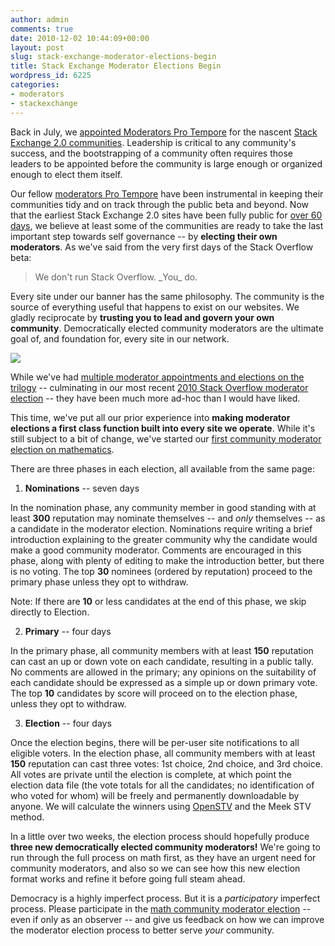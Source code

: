 ```yaml
---
author: admin
comments: true
date: 2010-12-02 10:44:09+00:00
layout: post
slug: stack-exchange-moderator-elections-begin
title: Stack Exchange Moderator Elections Begin
wordpress_id: 6225
categories:
- moderators
- stackexchange
---
```


Back in July, we [appointed Moderators Pro Tempore](http://blog.stackoverflow.com/2010/07/moderator-pro-tempore/) for the nascent [Stack Exchange 2.0 communities](http://stackexchange.com/sites). Leadership is critical to any community's success, and the bootstrapping of a community often requires those leaders to be appointed before the community is large enough or organized enough to elect them itself.

Our fellow [moderators Pro Tempore](http://blog.stackoverflow.com/2010/07/moderator-pro-tempore/) have been instrumental in keeping their communities tidy and on track through the public beta and beyond. Now that the earliest Stack Exchange 2.0 sites have been fully public for [over 60 days](http://blog.stackoverflow.com/2010/09/our-first-area-51-site-goes-public/), we believe at least some of the communities are ready to take the last important step towards self governance -- by **electing their own moderators**. As we've said from the very first days of the Stack Overflow beta:



<blockquote>
We don't run Stack Overflow. _You_ do.
</blockquote>



Every site under our banner has the same philosophy. The community is the source of everything useful that happens to exist on our websites. We gladly reciprocate by **trusting you to lead and govern your own community**. Democratically elected community moderators are the ultimate goal of, and foundation for, every site in our network.

[![](http://blog.stackoverflow.com/wp-content/uploads/election-celebration.jpg)](http://www.life.com/image/95883094)

While we've had [multiple moderator appointments and elections on the trilogy](http://blog.stackoverflow.com/category/moderators/) -- culminating in our most recent [2010 Stack Overflow moderator election](http://blog.stackoverflow.com/2010/02/stack-overflow-2010-moderator-election-results/) -- they have been much more ad-hoc than I would have liked. 

This time, we've put all our prior experience into **making moderator elections a first class function built into every site we operate**. While it's still subject to a bit of change, we've started our [first community moderator election on mathematics](http://math.stackexchange.com/election).

There are three phases in each election, all available from the same page:





  1. **Nominations** -- seven days  

In the nomination phase, any community member in good standing with at least **300** reputation may nominate themselves -- and _only_ themselves -- as a candidate in the moderator election. Nominations require writing a brief introduction explaining to the greater community why the candidate would make a good community moderator. Comments are encouraged in this phase, along with plenty of editing to make the introduction better, but there is no voting. The top **30** nominees (ordered by reputation) proceed to the primary phase unless they opt to withdraw.

Note: If there are **10** or less candidates at the end of this phase, we skip directly to Election. 


  2. **Primary** -- four days  

In the primary phase, all community members with at least **150** reputation can cast an up or down vote on each candidate, resulting in a public tally. No comments are allowed in the primary; any opinions on the suitability of each candidate should be expressed as a simple up or down primary vote. The top **10** candidates by score will proceed on to the election phase, unless they opt to withdraw. 


  3. **Election** -- four days  

Once the election begins, there will be per-user site notifications to all eligible voters. In the election phase, all community members with at least **150** reputation can cast three votes: 1st choice, 2nd choice, and 3rd choice. All votes are private until the election is complete, at which point the election data file (the vote totals for all the candidates; no identification of who voted for whom) will be freely and permanently downloadable by anyone. We will calculate the winners using [OpenSTV](http://www.openstv.org/) and the Meek STV method.


In a little over two weeks, the election process should hopefully produce **three new democratically elected community moderators!** We're going to run through the full process on math first, as they have an urgent need for community moderators, and also so we can see how this new election format works and refine it before going full steam ahead.

Democracy is a highly imperfect process. But it is a _participatory_ imperfect process. Please participate in the [math community moderator election](http://math.stackexchange.com/election) -- even if only as an observer -- and give us feedback on how we can improve the moderator election process to better serve _your_ community.
